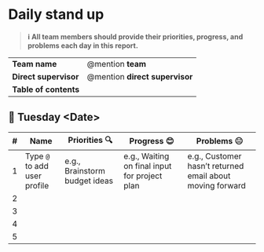 # Daily stand up

> **ℹ️ All team members should provide their priorities, progress, and problems each day in this report.**

| | |
|---|---|
| **Team name** | @mention **team** |
| **Direct supervisor** | @mention **direct supervisor** |
| **Table of contents** | <!-- (Table of Contents will be auto‑generated or inserted here) --> |

## 📅 Tuesday \<Date\>

| # | Name | Priorities 🔍 | Progress 😊 | Problems 😐 |
|---|------|---------------|-------------|-------------|
| 1 | Type `@` to add user profile | e.g., Brainstorm budget ideas | e.g., Waiting on final input for project plan | e.g., Customer hasn’t returned email about moving forward |
| 2 |  |  |  |  |
| 3 |  |  |  |  |
| 4 |  |  |  |  |
| 5 |  |  |  |  |

<!--
Tip:
• Replace <Date> with the actual date (YYYY‑MM‑DD).
• Add or remove rows as needed for team size.
-->
